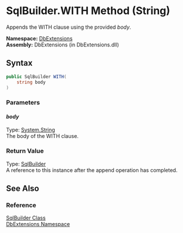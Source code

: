 SqlBuilder.WITH Method (String)
===============================
Appends the WITH clause using the provided *body*.

**Namespace:** [DbExtensions][1]  
**Assembly:** DbExtensions (in DbExtensions.dll)

Syntax
------

```csharp
public SqlBuilder WITH(
	string body
)
```

### Parameters

#### *body*
Type: [System.String][2]  
The body of the WITH clause.

### Return Value
Type: [SqlBuilder][3]  
A reference to this instance after the append operation has completed.

See Also
--------

### Reference
[SqlBuilder Class][3]  
[DbExtensions Namespace][1]  

[1]: ../README.md
[2]: http://msdn.microsoft.com/en-us/library/s1wwdcbf
[3]: README.md